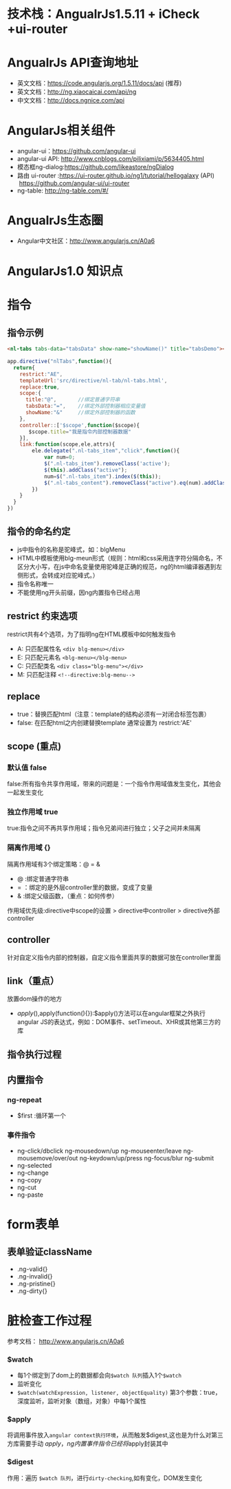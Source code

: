 
# 技术栈：AngualrJs1.5.11 + iCheck +ui-router
# AngualrJs API查询地址
* 英文文档：https://code.angularjs.org/1.5.11/docs/api  (推荐)
* 英文文档：http://ng.xiaocaicai.com/api/ng
* 中文文档：http://docs.ngnice.com/api
# AngularJs相关组件
* angular-ui：https://github.com/angular-ui 
* angular-ui API: http://www.cnblogs.com/pilixiami/p/5634405.html
* 模态框ng-dialog:https://github.com/likeastore/ngDialog
* 路由 ui-router :https://ui-router.github.io/ng1/tutorial/hellogalaxy (API)  https://github.com/angular-ui/ui-router
* ng-table: http://ng-table.com/#/
# AngualrJs生态圈
* Angular中文社区：http://www.angularjs.cn/A0a6
# AngularJs1.0 知识点
# 指令
## 指令示例
``` html
<nl-tabs tabs-data="tabsData" show-name="showName()" title="tabsDemo"></nl-tabs>
```
``` javascript
app.directive("nlTabs",function(){
  return{
    restrict:"AE",
    templateUrl:'src/directive/nl-tab/nl-tabs.html',
    replace:true,
    scope:{
      title:"@",       //绑定普通字符串
      tabsData:"=",    //绑定外部控制器相应变量值
      showName:"&"     //绑定外部控制器的函数
    },
    controller::['$scope',function($scope){
       $scope.title="我是指令内部控制器数据"
    }],
    link:function(scope,ele,attrs){
    	ele.delegate(".nl-tabs_item","click",function(){
    		var num=0;
    		$(".nl-tabs_item").removeClass('active');
    		$(this).addClass("active");
    		num=$(".nl-tabs_item").index($(this));
    		$(".nl-tabs_content").removeClass("active").eq(num).addClass("active");
    	})   	
    }
  }
})
```
## 指令的命名约定
* js中指令的名称是驼峰式，如：blgMenu
* HTML中模板使用blg-meun形式（规则：html和css采用连字符分隔命名，不区分大小写，在js中命名变量使用驼峰是正确的规范，ng的html编译器遇到左侧形式，会转成对应驼峰式。）
* 指令名称唯一
* 不能使用ng开头前缀，因ng内置指令已经占用
## restrict 约束选项
restrict共有4个选项，为了指明ng在HTML模板中如何触发指令
* A: 只匹配属性名 `<div blg-menu></div>`
* E: 只匹配元素名 `<blg-menu></blg-menu>`
* C: 只匹配类名 `<div class="blg-menu"></div>`
* M: 只匹配注释 `<!--directive:blg-menu-->`
## replace
* true：替换匹配html（注意：template的结构必须有一对闭合标签包裹）
* false: 在匹配html之内创建替换template
通常设置为 restrict:'AE'
## scope (重点)
### 默认值 false
false:所有指令共享作用域，带来的问题是：一个指令作用域值发生变化，其他会一起发生变化
### 独立作用域 true
true:指令之间不再共享作用域；指令兄弟间进行独立；父子之间并未隔离
### 隔离作用域 {}
隔离作用域有3个绑定策略：@  =  &
* @ :绑定普通字符串
* = ：绑定的是外层controller里的数据，变成了变量
* & :绑定父级函数，（重点：如何传参）

作用域优先级:directive中scope的设置 > directive中controller > directive外部controller
## controller
针对自定义指令内部的控制器，自定义指令里面共享的数据可放在controller里面
## link（重点）
放置dom操作的地方
* $apply(),$apply(function(){}):$apply()方法可以在angular框架之外执行angular JS的表达式，例如：DOM事件、setTimeout、XHR或其他第三方的库
## 指令执行过程

## 内置指令
### ng-repeat
* $first :循环第一个
### 事件指令
* ng-click/dbclick ng-mousedown/up ng-mouseenter/leave ng-mousemove/over/out ng-keydown/up/press ng-focus/blur ng-submit
* ng-selected
* ng-change
* ng-copy
* ng-cut
* ng-paste
# form表单
## 表单验证className
* .ng-valid{}
* .ng-invalid{}
* .ng-pristine{}
* .ng-dirty{}
# 脏检查工作过程
参考文档： http://www.angularjs.cn/A0a6
### $watch
* 每1个绑定到了dom上的数据都会向`$watch 队列`插入1个`$watch`
* 监听变化
* `$watch(watchExpression, listener, objectEquality)` 第3个参数：true，深度监听，监听对象（数组，对象）中每1个属性
### $apply
将调用事件放入`angular context执行环境`，从而触发$digest,这也是为什么对第三方库需要手动 $apply，ng内置事件指令已经将$apply封装其中
### $digest
作用：遍历 `$watch 队列`，进行`dirty-checking`,如有变化，DOM发生变化


